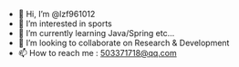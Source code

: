 - 👋 Hi, I’m @lzf961012
- 👀 I’m interested in sports
- 🌱 I’m currently learning Java/Spring etc...
- 💞️ I’m looking to collaborate on Research & Development
- 📫 How to reach me : 503371718@qq.com

<!---
lzf961012/lzf961012 is a ✨ special ✨ repository because its `README.md` (this file) appears on your GitHub profile.
You can click the Preview link to take a look at your changes.
--->

